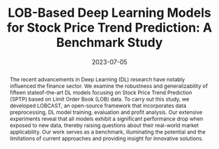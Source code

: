 ---
# Documentation: https://wowchemy.com/docs/managing-content/

title: 'LOB-Based Deep Learning Models for Stock Price Trend Prediction: A Benchmark Study'
subtitle: ''
summary: 'Preprint'
authors:
- Matteo Prata
- Giuseppe Masi
- Leonardo Berti
- Viviana Arrigoni
- Andrea Coletta
- admin
- Svitlana Vyetrenko
- Paola Velardi
- Novella Bartolini
tags: []
categories: []
date: '2023-07-05'
lastmod: '2023-02-06T12:14:05+01:00'
featured: false
draft: false
publication_short: ""

# Featured image
# To use, add an image named `featured.jpg/png` to your page's folder.
# Focal points: Smart, Center, TopLeft, Top, TopRight, Left, Right, BottomLeft, Bottom, BottomRight.
image:
  caption: ''
  focal_point: ''
  preview_only: false

# Projects (optional).
#   Associate this post with one or more of your projects.
#   Simply enter your project's folder or file name without extension.
#   E.g. `projects = ["internal-project"]` references `content/project/deep-learning/index.md`.
#   Otherwise, set `projects = []`.
projects: []
publishDate: '2023-02-06T11:14:04.668002Z'
publication_types:
- '3'
abstract: 'The recent advancements in Deep Learning (DL) research have notably influenced the finance sector. We examine the robustness and generalizability of fifteen stateof-the-art DL models focusing on Stock Price Trend Prediction (SPTP) based on Limit Order Book (LOB) data. To carry out this study, we developed LOBCAST, an open-source framework that incorporates data preprocessing, DL model training, evaluation and profit analysis. Our extensive experiments reveal that all models exhibit a significant performance drop when exposed to new data, thereby raising questions about their real-world market applicability. Our work serves as a benchmark, illuminating the potential and the limitations of current approaches and providing insight for innovative solutions.'
publication: '*arXiv preprint arXiv:2206.06182*'
links:
- name: URL
  url : https://arxiv.org/pdf/2308.01915.pdf
---